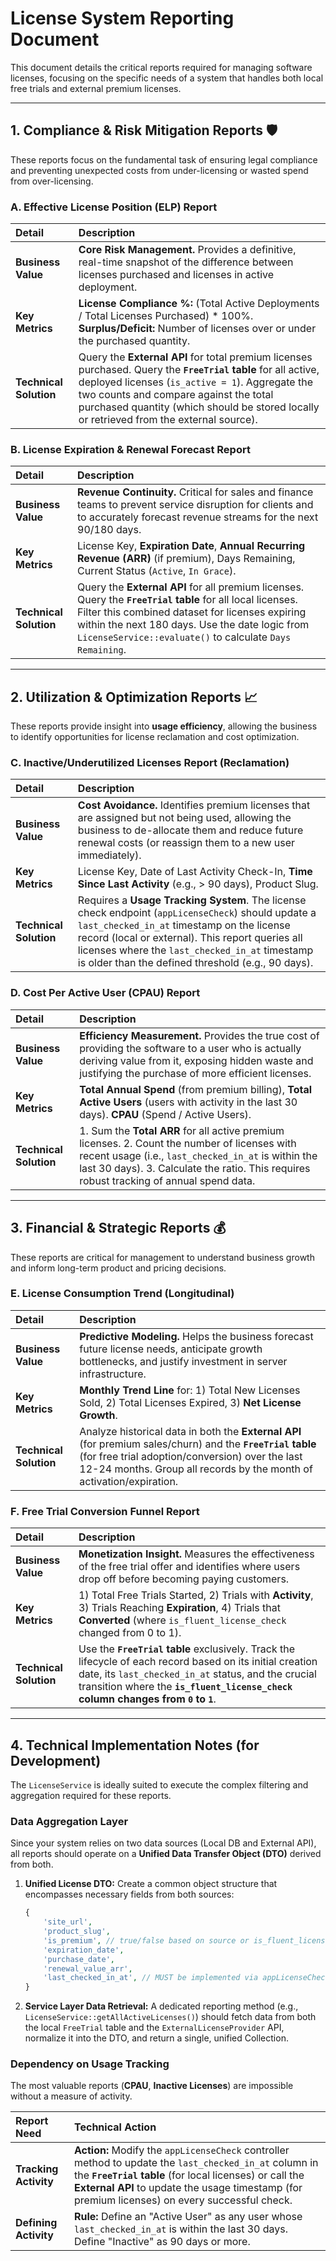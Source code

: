 # License System Reporting Document

This document details the critical reports required for managing software licenses, focusing on the specific needs of a system that handles both local free trials and external premium licenses.

---

## 1. Compliance & Risk Mitigation Reports 🛡️

These reports focus on the fundamental task of ensuring legal compliance and preventing unexpected costs from under-licensing or wasted spend from over-licensing.

### A. Effective License Position (ELP) Report

| Detail | Description |
| :--- | :--- |
| **Business Value** | **Core Risk Management.** Provides a definitive, real-time snapshot of the difference between licenses purchased and licenses in active deployment. |
| **Key Metrics** | **License Compliance %:** (Total Active Deployments / Total Licenses Purchased) * 100%. **Surplus/Deficit:** Number of licenses over or under the purchased quantity. |
| **Technical Solution** | Query the **External API** for total premium licenses purchased. Query the **`FreeTrial` table** for all active, deployed licenses (`is_active = 1`). Aggregate the two counts and compare against the total purchased quantity (which should be stored locally or retrieved from the external source). |

### B. License Expiration & Renewal Forecast Report

| Detail | Description |
| :--- | :--- |
| **Business Value** | **Revenue Continuity.** Critical for sales and finance teams to prevent service disruption for clients and to accurately forecast revenue streams for the next 90/180 days. |
| **Key Metrics** | License Key, **Expiration Date**, **Annual Recurring Revenue (ARR)** (if premium), Days Remaining, Current Status (`Active`, `In Grace`). |
| **Technical Solution** | Query the **External API** for all premium licenses. Query the **`FreeTrial` table** for all local licenses. Filter this combined dataset for licenses expiring within the next 180 days. Use the date logic from `LicenseService::evaluate()` to calculate `Days Remaining`. |

---

## 2. Utilization & Optimization Reports 📈

These reports provide insight into **usage efficiency**, allowing the business to identify opportunities for license reclamation and cost optimization.

### C. Inactive/Underutilized Licenses Report (Reclamation)

| Detail | Description |
| :--- | :--- |
| **Business Value** | **Cost Avoidance.** Identifies premium licenses that are assigned but not being used, allowing the business to de-allocate them and reduce future renewal costs (or reassign them to a new user immediately). |
| **Key Metrics** | License Key, Date of Last Activity Check-In, **Time Since Last Activity** (e.g., > 90 days), Product Slug. |
| **Technical Solution** | Requires a **Usage Tracking System**. The license check endpoint (`appLicenseCheck`) should update a `last_checked_in_at` timestamp on the license record (local or external). This report queries all licenses where the `last_checked_in_at` timestamp is older than the defined threshold (e.g., 90 days). |

### D. Cost Per Active User (CPAU) Report

| Detail | Description |
| :--- | :--- |
| **Business Value** | **Efficiency Measurement.** Provides the true cost of providing the software to a user who is actually deriving value from it, exposing hidden waste and justifying the purchase of more efficient licenses. |
| **Key Metrics** | **Total Annual Spend** (from premium billing), **Total Active Users** (users with activity in the last 30 days). **CPAU** (Spend / Active Users). |
| **Technical Solution** | 1. Sum the **Total ARR** for all active premium licenses. 2. Count the number of licenses with recent usage (i.e., `last_checked_in_at` is within the last 30 days). 3. Calculate the ratio. This requires robust tracking of annual spend data. |

---

## 3. Financial & Strategic Reports 💰

These reports are critical for management to understand business growth and inform long-term product and pricing decisions.

### E. License Consumption Trend (Longitudinal)

| Detail | Description |
| :--- | :--- |
| **Business Value** | **Predictive Modeling.** Helps the business forecast future license needs, anticipate growth bottlenecks, and justify investment in server infrastructure. |
| **Key Metrics** | **Monthly Trend Line** for: 1) Total New Licenses Sold, 2) Total Licenses Expired, 3) **Net License Growth**. |
| **Technical Solution** | Analyze historical data in both the **External API** (for premium sales/churn) and the **`FreeTrial` table** (for free trial adoption/conversion) over the last 12-24 months. Group all records by the month of activation/expiration. |

### F. Free Trial Conversion Funnel Report

| Detail | Description |
| :--- | :--- |
| **Business Value** | **Monetization Insight.** Measures the effectiveness of the free trial offer and identifies where users drop off before becoming paying customers. |
| **Key Metrics** | 1) Total Free Trials Started, 2) Trials with **Activity**, 3) Trials Reaching **Expiration**, 4) Trials that **Converted** (where `is_fluent_license_check` changed from 0 to 1). |
| **Technical Solution** | Use the **`FreeTrial` table** exclusively. Track the lifecycle of each record based on its initial creation date, its `last_checked_in_at` status, and the crucial transition where the **`is_fluent_license_check` column changes from `0` to `1`**. |

---

## 4. Technical Implementation Notes (for Development)

The `LicenseService` is ideally suited to execute the complex filtering and aggregation required for these reports.

### Data Aggregation Layer

Since your system relies on two data sources (Local DB and External API), all reports should operate on a **Unified Data Transfer Object (DTO)** derived from both.

1.  **Unified License DTO:** Create a common object structure that encompasses necessary fields from both sources:
    ```php
    {
        'site_url',
        'product_slug',
        'is_premium', // true/false based on source or is_fluent_license_check
        'expiration_date',
        'purchase_date',
        'renewal_value_arr',
        'last_checked_in_at', // MUST be implemented via appLicenseCheck
    }
    ```
2.  **Service Layer Data Retrieval:** A dedicated reporting method (e.g., `LicenseService::getAllActiveLicenses()`) should fetch data from both the local `FreeTrial` table and the `ExternalLicenseProvider` API, normalize it into the DTO, and return a single, unified Collection.

### Dependency on Usage Tracking

The most valuable reports (**CPAU**, **Inactive Licenses**) are impossible without a measure of activity.

| Report Need | Technical Action |
| :--- | :--- |
| **Tracking Activity** | **Action:** Modify the `appLicenseCheck` controller method to update the `last_checked_in_at` column in the **`FreeTrial` table** (for local licenses) or call the **External API** to update the usage timestamp (for premium licenses) on every successful check. |
| **Defining Activity** | **Rule:** Define an "Active User" as any user whose `last_checked_in_at` is within the last 30 days. Define "Inactive" as 90 days or more. |
